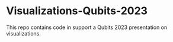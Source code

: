 # Visualizations-Qubits-2023
This repo contains code in support a Qubits 2023 presentation on visualizations.
